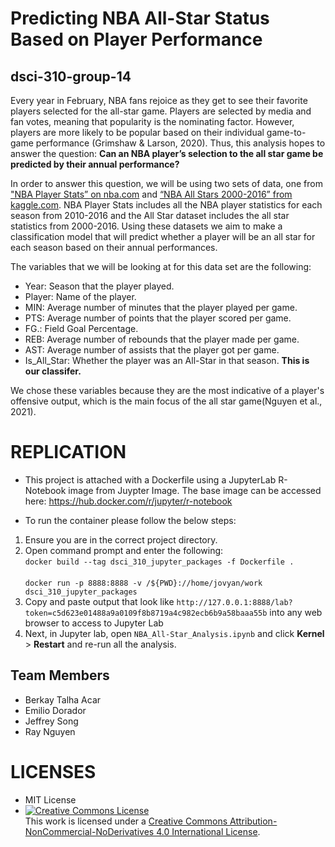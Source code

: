 # Predicting NBA All-Star Status Based on Player Performance

## dsci-310-group-14

Every year in February, NBA fans rejoice as they get to see their favorite players selected for the all-star game. Players are selected by media and fan votes, meaning that popularity is the nominating factor. However, players are more likely to be popular based on their individual game-to-game performance (Grimshaw & Larson, 2020). Thus, this analysis hopes to answer the question: **Can an NBA player’s selection to the all star game be predicted by their annual performance?**

In order to answer this question, we will be using two sets of data, one from ["NBA Player Stats” on nba.com](https://www.nba.com/stats/players/traditional/?sort=PTS&dir=-1&Season=2015-16&SeasonType=Regular%20Season) and [“NBA All Stars 2000-2016” from kaggle.com](https://www.kaggle.com/fmejia21/nba-all-star-game-20002016?select=NBA+All+Stars+2000-2016+-+Sheet1.csv). NBA Player Stats includes all the NBA player statistics for each season from 2010-2016 and the All Star dataset includes the all star statistics from 2000-2016. Using these datasets we aim to make a classification model that will predict whether a player will be an all star for each season based on their annual performances.

The variables that we will be looking at for this data set are the following:
- Year: Season that the player played.
- Player: Name of the player.
- MIN: Average number of minutes that the player played per game.
- PTS: Average number of points that the player scored per game.
- FG.: Field Goal Percentage.
- REB: Average number of rebounds that the player made per game.
- AST: Average number of assists that the player got per game.
- Is_All_Star: Whether the player was an All-Star in that season. **This is our classifer.**

We chose these variables because they are the most indicative of a player's offensive output, which is the main focus of the all star game(Nguyen et al., 2021).

# REPLICATION
- This project is attached with a Dockerfile using a JupyterLab R-Notebook image from Juypter Image.
  The base image can be accessed here: https://hub.docker.com/r/jupyter/r-notebook

- To run the container please follow the below steps:
1) Ensure you are in the correct project directory.
2) Open command prompt and enter the following: <br/>
   `docker build --tag dsci_310_jupyter_packages -f Dockerfile .` <br/> <br/>
   `docker run -p 8888:8888 -v /${PWD}://home/jovyan/work dsci_310_jupyter_packages`
3) Copy and paste output that look like `http://127.0.0.1:8888/lab?token=c5d623e01488a9a0109f8b8719a4c982ecb6b9a58baaa55b` into any web browser to access to Jupyter Lab
4) Next, in Jupyter lab, open `NBA_All-Star_Analysis.ipynb` and click **Kernel** > **Restart** and re-run all the analysis.

## Team Members
- Berkay Talha Acar 
- Emilio Dorador 
- Jeffrey Song 
- Ray Nguyen

# LICENSES
- MIT License
- <a rel="license" href="http://creativecommons.org/licenses/by-nc-nd/4.0/"><img alt="Creative Commons License" style="border-width:0" src="https://i.creativecommons.org/l/by-nc-nd/4.0/88x31.png" /></a><br />This work is licensed under a <a rel="license" href="http://creativecommons.org/licenses/by-nc-nd/4.0/">Creative Commons Attribution-NonCommercial-NoDerivatives 4.0 International License</a>.
